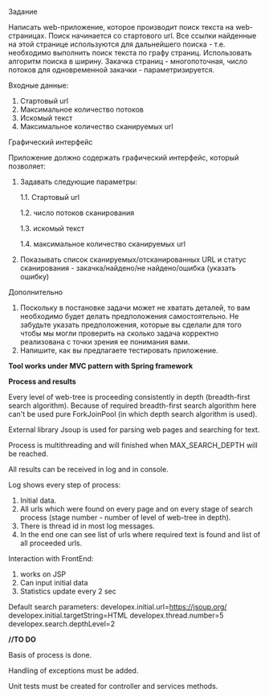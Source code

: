 Задание

Написать web-приложение, которое производит поиск текста на web-страницах.
Поиск начинается со стартового url. Все ссылки найденные на этой странице используются 
для дальнейшего поиска - т.е. необходимо выполнить поиск текста по графу страниц. 
Использовать алгоритм поиска в ширину.
Закачка страниц - многопоточная, число потоков для одновременной закачки - 
параметризируется.

Входные данные:
1. Стартовый url
2. Максимальное количество потоков
3. Искомый текст
4. Максимальное количество сканируемых url

Графический интерфейс

Приложение должно содержать графический интерфейс, который позволяет:
1. Задавать следующие параметры:

    1.1. Стартовый url

    1.2. число потоков сканирования

    1.3. искомый текст

    1.4. максимальное количество сканируемых url

2. Показывать список сканируемых/отсканированных URL и статус сканирования - 
закачка/найдено/не найдено/ошибка (указать ошибку)

Дополнительно
1. Поскольку в постановке задачи может не хватать деталей, то вам необходимо 
будет делать предположения самостоятельно. Не забудьте указать предположения, 
которые вы сделали для того чтобы мы могли проверить на сколько задача корректно 
реализована с точки зрения ее понимания вами.
2. Напишите, как вы предлагаете тестировать приложение.


**Tool works under MVC pattern with Spring framework**
 
 **Process and results**
 
Every level of web-tree is proceeding consistently in depth (breadth-first search algorithm).
Because of required breadth-first search algorithm here can't be used 
pure ForkJoinPool (in which depth search algorithm is used).

External library Jsoup is used for parsing web pages and searching for text.

Process is multithreading and will finished when MAX_SEARCH_DEPTH will be reached.

All results can be received in log and in console. 

Log shows every step of process:

1. Initial data.
2. All urls which were found on every page and on every stage of search process
(stage number - number of level of web-tree in depth).
3. There is thread id in most log messages.
4. In the end one can see list of urls where required text is found and list of all proceeded urls.  

Interaction with FrontEnd:

1. works on JSP
2. Can input initial data
3. Statistics update every 2 sec

Default search parameters:
developex.initial.url=https://jsoup.org/
developex.initial.targetString=HTML
developex.thread.number=5
developex.search.depthLevel=2

**//TO DO**

Basis of process is done.

Handling of exceptions must be added.

Unit tests must be created for controller and services methods.
